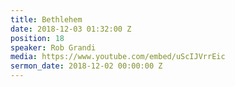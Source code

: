 ```yaml
---
title: Bethlehem
date: 2018-12-03 01:32:00 Z
position: 18
speaker: Rob Grandi
media: https://www.youtube.com/embed/uScIJVrrEic
sermon_date: 2018-12-02 00:00:00 Z
---
```


